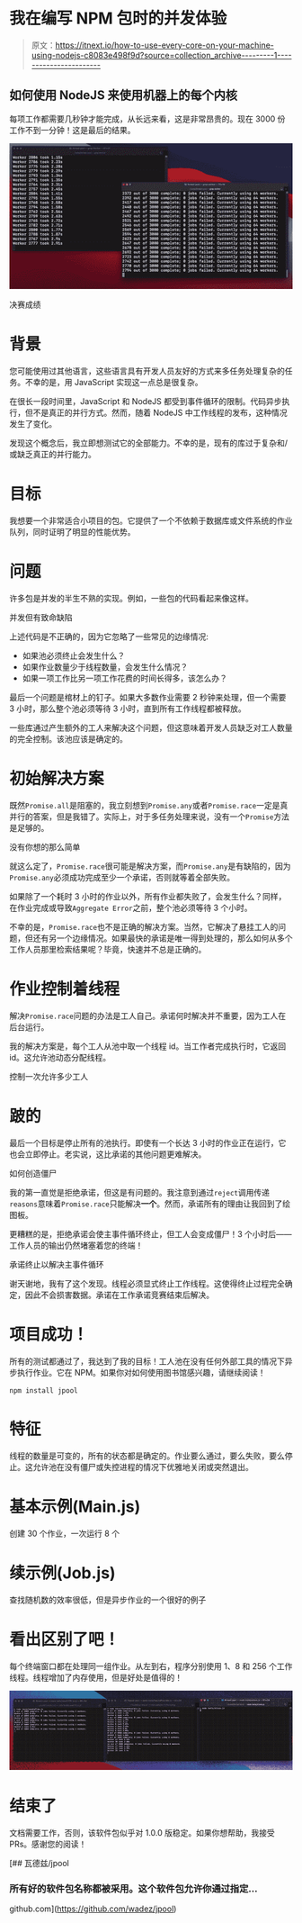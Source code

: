 # 我在编写 NPM 包时的并发体验

> 原文：<https://itnext.io/how-to-use-every-core-on-your-machine-using-nodejs-c8083e498f9d?source=collection_archive---------1----------------------->

## 如何使用 NodeJS 来使用机器上的每个内核

每项工作都需要几秒钟才能完成，从长远来看，这是非常昂贵的。现在 3000 份工作不到一分钟！这是最后的结果。

![](img/bcd2e932f675f056f4c675cee93a8b92.png)

决赛成绩

# 背景

您可能使用过其他语言，这些语言具有开发人员友好的方式来多任务处理复杂的任务。不幸的是，用 JavaScript 实现这一点总是很复杂。

在很长一段时间里，JavaScript 和 NodeJS 都受到事件循环的限制。代码异步执行，但不是真正的并行方式。然而，随着 NodeJS 中工作线程的发布，这种情况发生了变化。

发现这个概念后，我立即想测试它的全部能力。不幸的是，现有的库过于复杂和/或缺乏真正的并行能力。

# 目标

我想要一个非常适合小项目的包。它提供了一个不依赖于数据库或文件系统的作业队列，同时证明了明显的性能优势。

# 问题

许多包是并发的半生不熟的实现。例如，一些包的代码看起来像这样。

并发但有致命缺陷

上述代码是不正确的，因为它忽略了一些常见的边缘情况:

*   如果池必须终止会发生什么？
*   如果作业数量少于线程数量，会发生什么情况？
*   如果一项工作比另一项工作花费的时间长得多，该怎么办？

最后一个问题是棺材上的钉子。如果大多数作业需要 2 秒钟来处理，但一个需要 3 小时，那么整个池必须等待 3 小时，直到所有工作线程都被释放。

一些库通过产生额外的工人来解决这个问题，但这意味着开发人员缺乏对工人数量的完全控制。该池应该是确定的。

# 初始解决方案

既然`Promise.all`是阻塞的，我立刻想到`Promise.any`或者`Promise.race`一定是真并行的答案，但是我错了。实际上，对于多任务处理来说，没有一个`Promise`方法是足够的。

没有你想的那么简单

就这么定了，`Promise.race`很可能是解决方案，而`Promise.any`是有缺陷的，因为`Promise.any`必须成功完成至少一个承诺，否则就等着全部失败。

如果除了一个耗时 3 小时的作业以外，所有作业都失败了，会发生什么？同样，在作业完成或导致`Aggregate Error`之前，整个池必须等待 3 个小时。

不幸的是，`Promise.race`也不是正确的解决方案。当然，它解决了悬挂工人的问题，但还有另一个边缘情况。如果最快的承诺是唯一得到处理的，那么如何从多个工作人员那里检索结果呢？毕竟，快速并不总是正确的。

# 作业控制着线程

解决`Promise.race`问题的办法是工人自己。承诺何时解决并不重要，因为工人在后台运行。

我的解决方案是，每个工人从池中取一个线程 id。当工作者完成执行时，它返回 id。这允许池动态分配线程。

控制一次允许多少工人

# 跛的

最后一个目标是停止所有的池执行。即使有一个长达 3 小时的作业正在运行，它也会立即停止。老实说，这比承诺的其他问题更难解决。

如何创造僵尸

我的第一直觉是拒绝承诺，但这是有问题的。我注意到通过`reject`调用传递`reasons`意味着`Promise.race`只能解决**一个**。然而，承诺所有的理由让我回到了绘图板。

更糟糕的是，拒绝承诺会使主事件循环终止，但工人会变成僵尸！3 个小时后——工作人员的输出仍然堵塞着您的终端！

承诺终止以解决主事件循环

谢天谢地，我有了这个发现。线程必须显式终止工作线程。这使得终止过程完全确定，因此不会损害数据。承诺在工作承诺竞赛结束后解决。

# 项目成功！

所有的测试都通过了，我达到了我的目标！工人池在没有任何外部工具的情况下异步执行作业。它在 NPM。如果你对如何使用图书馆感兴趣，请继续阅读！

```
npm install jpool
```

# 特征

线程的数量是可变的，所有的状态都是确定的。作业要么通过，要么失败，要么停止。这允许池在没有僵尸或失控进程的情况下优雅地关闭或突然退出。

# 基本示例(Main.js)

创建 30 个作业，一次运行 8 个

# 续示例(Job.js)

查找随机数的效率很低，但是异步作业的一个很好的例子

# 看出区别了吧！

每个终端窗口都在处理同一组作业。从左到右，程序分别使用 1、8 和 256 个工作线程。线程增加了内存使用，但是好处是值得的！

![](img/26c11a99c45012bf44f0f258e36609e1.png)

# 结束了

文档需要工作，否则，该软件包似乎对 1.0.0 版稳定。如果你想帮助，我接受 PRs。感谢您的阅读！

[](https://github.com/wadez/jpool) [## 瓦德兹/jpool

### 所有好的软件包名称都被采用。这个软件包允许你通过指定…

github.com](https://github.com/wadez/jpool)